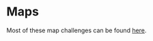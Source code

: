 # Maps
Most of these map challenges can be found [here](https://www.interviewbit.com/courses/programming/topics/heaps-and-maps/).

